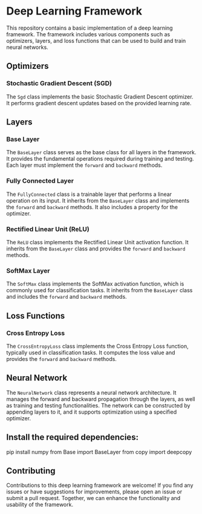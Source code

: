 # Deep Learning Framework

This repository contains a basic implementation of a deep learning framework. The framework includes various components such as optimizers, layers, and loss functions that can be used to build and train neural networks.

## Optimizers

### Stochastic Gradient Descent (SGD)

The `Sgd` class implements the basic Stochastic Gradient Descent optimizer. It performs gradient descent updates based on the provided learning rate.

## Layers

### Base Layer

The `BaseLayer` class serves as the base class for all layers in the framework. It provides the fundamental operations required during training and testing. Each layer must implement the `forward` and `backward` methods.

### Fully Connected Layer

The `FullyConnected` class is a trainable layer that performs a linear operation on its input. It inherits from the `BaseLayer` class and implements the `forward` and `backward` methods. It also includes a property for the optimizer.

### Rectified Linear Unit (ReLU)

The `ReLU` class implements the Rectified Linear Unit activation function. It inherits from the `BaseLayer` class and provides the `forward` and `backward` methods.

### SoftMax Layer

The `SoftMax` class implements the SoftMax activation function, which is commonly used for classification tasks. It inherits from the `BaseLayer` class and includes the `forward` and `backward` methods.

## Loss Functions

### Cross Entropy Loss

The `CrossEntropyLoss` class implements the Cross Entropy Loss function, typically used in classification tasks. It computes the loss value and provides the `forward` and `backward` methods.

## Neural Network

The `NeuralNetwork` class represents a neural network architecture. It manages the forward and backward propagation through the layers, as well as training and testing functionalities. The network can be constructed by appending layers to it, and it supports optimization using a specified optimizer.

## Install the required dependencies:
pip install numpy
from Base import BaseLayer
from copy import deepcopy

## Contributing
Contributions to this deep learning framework are welcome! If you find any issues or have suggestions for improvements, please open an issue or submit a pull request. Together, we can enhance the functionality and usability of the framework.
